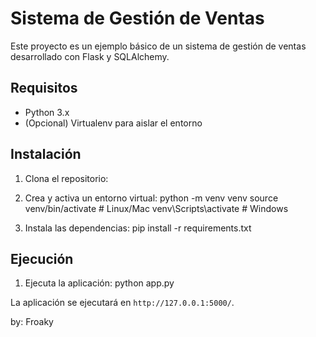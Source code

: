 # Sistema de Gestión de Ventas

Este proyecto es un ejemplo básico de un sistema de gestión de ventas desarrollado con Flask y SQLAlchemy.

## Requisitos

- Python 3.x
- (Opcional) Virtualenv para aislar el entorno

## Instalación

1. Clona el repositorio:

2. Crea y activa un entorno virtual:
python -m venv venv source venv/bin/activate # Linux/Mac venv\Scripts\activate # Windows

3. Instala las dependencias:
 pip install -r requirements.txt


## Ejecución

1. Ejecuta la aplicación:
python app.py

La aplicación se ejecutará en `http://127.0.0.1:5000/`.

by: Froaky

